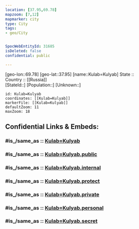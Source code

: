```yaml
---
location: [37.95,69.78] 
mapzoom: [7,12] 
mapmarker: city 
type: City
tags:
- geo/City


SpocWebEntityId: 31685
isDeleted: false
confidential: public

---
```

[geo-lon::69.78] 
[geo-lat::37.95] 
[name::Kulab=Kulyab] 
State ::  
Country :: [[Russia]]  
[StateId::] 
[Population::] 
[Unknown::] 


```leaflet
id: Kulab=Kulyab
coordinates: [[Kulab=Kulyab]] 
markerFile: [[Kulab=Kulyab]] 
defaultZoom: 11 
maxZoom: 18
```


## Confidential Links & Embeds: 

### #is_/same_as :: [Kulab=Kulyab](/_Standards/Earth/Continent/Asia/Asia~Central/Tajikistan/Counties/Khatlon/City/Kulab=Kulyab.md) 

### #is_/same_as :: [Kulab=Kulyab.public](/_public/Earth/Continent/Asia/Asia~Central/Tajikistan/Counties/Khatlon/City/Kulab=Kulyab.public.md) 

### #is_/same_as :: [Kulab=Kulyab.internal](/_internal/Earth/Continent/Asia/Asia~Central/Tajikistan/Counties/Khatlon/City/Kulab=Kulyab.internal.md) 

### #is_/same_as :: [Kulab=Kulyab.protect](/_protect/Earth/Continent/Asia/Asia~Central/Tajikistan/Counties/Khatlon/City/Kulab=Kulyab.protect.md) 

### #is_/same_as :: [Kulab=Kulyab.private](/_private/Earth/Continent/Asia/Asia~Central/Tajikistan/Counties/Khatlon/City/Kulab=Kulyab.private.md) 

### #is_/same_as :: [Kulab=Kulyab.personal](/_personal/Earth/Continent/Asia/Asia~Central/Tajikistan/Counties/Khatlon/City/Kulab=Kulyab.personal.md) 

### #is_/same_as :: [Kulab=Kulyab.secret](/_secret/Earth/Continent/Asia/Asia~Central/Tajikistan/Counties/Khatlon/City/Kulab=Kulyab.secret.md)

